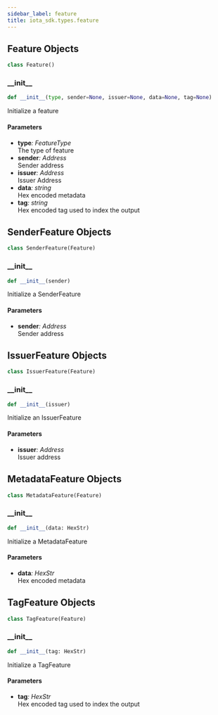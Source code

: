 ```yaml
---
sidebar_label: feature
title: iota_sdk.types.feature
---
```


## Feature Objects

```python
class Feature()
```

### \_\_init\_\_

```python
def __init__(type, sender=None, issuer=None, data=None, tag=None)
```

Initialize a feature

#### Parameters

- **type**_: FeatureType_  
   The type of feature
- **sender**_: Address_  
   Sender address
- **issuer**_: Address_  
   Issuer Address
- **data**_: string_  
   Hex encoded metadata
- **tag**_: string_  
   Hex encoded tag used to index the output

## SenderFeature Objects

```python
class SenderFeature(Feature)
```

### \_\_init\_\_

```python
def __init__(sender)
```

Initialize a SenderFeature

#### Parameters

- **sender**_: Address_  
   Sender address

## IssuerFeature Objects

```python
class IssuerFeature(Feature)
```

### \_\_init\_\_

```python
def __init__(issuer)
```

Initialize an IssuerFeature

#### Parameters

- **issuer**_: Address_  
   Issuer address

## MetadataFeature Objects

```python
class MetadataFeature(Feature)
```

### \_\_init\_\_

```python
def __init__(data: HexStr)
```

Initialize a MetadataFeature

#### Parameters

- **data**_: HexStr_  
   Hex encoded metadata

## TagFeature Objects

```python
class TagFeature(Feature)
```

### \_\_init\_\_

```python
def __init__(tag: HexStr)
```

Initialize a TagFeature

#### Parameters

- **tag**_: HexStr_  
   Hex encoded tag used to index the output
